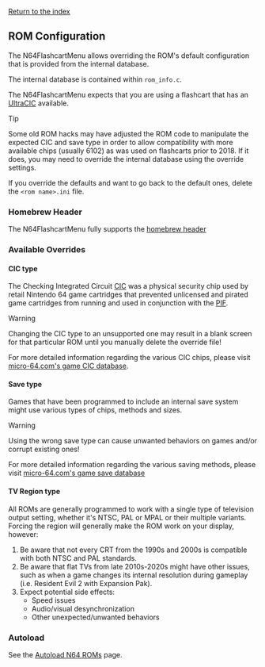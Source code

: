 [Return to the index](./00_index.md)
## ROM Configuration

The N64FlashcartMenu allows overriding the ROM's default configuration that is provided from the internal database.

The internal database is contained within `rom_info.c`.

The N64FlashcartMenu expects that you are using a flashcart that has an [UltraCIC](https://n64brew.dev/wiki/Checking_Integrated_Circuit) available.

> [!TIP]
> Some old ROM hacks may have adjusted the ROM code to manipulate the expected CIC and save type in order to allow compatibility with more available chips (usually 6102) as was used on flashcarts prior to 2018. If it does, you may need to override the internal database using the override settings.

If you override the defaults and want to go back to the default ones, delete the `<rom name>.ini` file.

### Homebrew Header
The N64FlashcartMenu fully supports the [homebrew header](https://n64brew.dev/wiki/ROM_Header#Advanced_Homebrew_ROM_Header)

### Available Overrides

#### CIC type
The Checking Integrated Circuit [CIC](https://n64brew.dev/wiki/Checking_Integrated_Circuit) was a physical security chip used by retail Nintendo 64 game cartridges that prevented unlicensed and pirated game cartridges from running and used in conjunction with the [PIF](https://n64brew.dev/wiki/PIF-NUS). 

> [!WARNING]
> Changing the CIC type to an unsupported one may result in a blank screen for that particular ROM until you manually delete the override file!

For more detailed information regarding the various CIC chips, please visit [micro-64.com's game CIC database](http://micro-64.com/database/gamecic.shtml).

#### Save type
Games that have been programmed to include an internal save system might use various types of chips, methods and sizes.

> [!WARNING]
> Using the wrong save type can cause unwanted behaviors on games and/or corrupt existing ones!

For more detailed information regarding the various saving methods, please visit [micro-64.com's game save database](http://micro-64.com/database/gamesave.shtml)

#### TV Region type
<!-- Should we quickly explain regions? -->
All ROMs are generally programmed to work with a single type of television output setting, whether it's NTSC, PAL or MPAL or their multiple variants. Forcing the region will generally make the ROM work on your display, however:

1. Be aware that not every CRT from the 1990s and 2000s is compatible with both NTSC and PAL standards.
2. Be aware that flat TVs from late 2010s-2020s might have other issues, such as when a game changes its internal resolution during gameplay (i.e. Resident Evil 2 with Expansion Pak).
3. Expect potential side effects:
   - Speed issues
   - Audio/visual desynchronization
   - Other unexpected/unwanted behaviors

### Autoload
See the [Autoload N64 ROMs](./22_autoload_roms.md) page.
